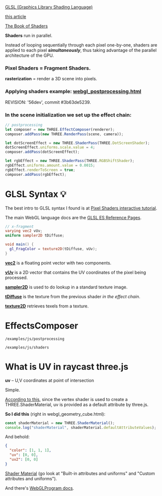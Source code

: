 [GLSL (Graphics Library Shading Language)](https://www.khronos.org/files/opengles_shading_language.pdf)

[this article](https://webglfundamentals.org/webgl/lessons/webgl-shaders-and-glsl.html)

[The Book of Shaders](https://thebookofshaders.com/)

**Shaders** run in parallel.

Instead of looping sequentially through each pixel one-by-one, shaders are applied to each pixel ***simultaneously***, thus taking advantage of the parallel architecture of the GPU.

### Pixel Shaders = Fragment Shaders.

**rasterization** = render a 3D scene into pixels.

### Applying shaders example: [webgl_postprocessing.html](https://github.com/mrdoob/three.js/blob/3b63de52395409fb12a8267bc3d7a5492886deb0/examples/webgl_postprocessing.html)

REVISION: '56dev', commit #3b63de5239.

### In the scene initialization we set up the effect chain:

```js
// postprocessing
let composer = new THREE.EffectComposer(renderer);
composer.addPass(new THREE.RenderPass(scene, camera));

let dotScreenEffect = new THREE.ShaderPass(THREE.DotScreenShader);
dotScreenEffect.uniforms.scale.value = 4;
composer.addPass(dotScreenEffect);

let rgbEffect = new THREE.ShaderPass(THREE.RGBShiftShader);
rgbEffect.uniforms.amount.value = 0.0015;
rgbEffect.renderToScreen = true;
composer.addPass(rgbEffect);
```

# GLSL Syntax 💡

The best intro to GLSL syntax I found is at [Pixel Shaders interactive tutorial](http://pixelshaders.com/sample/).

The main WebGL language docs are the [GLSL ES Reference Pages](https://www.khronos.org/opengles/sdk/docs/man31/index.php).


```glsl
// x-fragment
varying vec2 vUv;
uniform sampler2D tDiffuse;

void main() {
  gl_FragColor = texture2D(tDiffuse, vUv);
}
```

[**vec2**](https://thebookofshaders.com/glossary/?search=vec2) is a floating point vector with two components.

[**vUv**](https://www.airtightinteractive.com/2013/02/intro-to-pixel-shaders-in-three-js/#:~:text=vUv%20is%20a%202D%20vector) is a 2D vector that contains the UV coordinates of the pixel being processed.

[**sampler2D**](https://math.hws.edu/graphicsbook/c6/s4.html) is used to do lookup in a standard texture image.

[**tDiffuse**](https://www.airtightinteractive.com/2013/02/intro-to-pixel-shaders-in-three-js/#:~:text=tDiffuse%20is%20the%20texture%20from) is the texture from the previous shader *in the effect chain*.

[**texture2D**](https://thebookofshaders.com/glossary/?search=texture2D) retrieves texels from a texture.

# EffectsComposer

`/examples/js/postprocessing`

`/examples/js/shaders`


# What is UV in raycast three.js

**uv** &ndash; U,V coordinates at point of intersection

Simple.

[According to this](https://stackoverflow.com/questions/49426805/where-is-the-documentation-for-uv-and-other-webgl-variables), since the vertex shader is used to create a THREE.ShaderMaterial, uv is provided as a default attribute by three.js.

**So I did this** (right in webgl\_geometry\_cube.html):

```js
const shaderMaterial = new THREE.ShaderMaterial();
console.log("shaderMaterial", shaderMaterial.defaultAttributeValues);
```

And behold:

```json
{
  "color": [1, 1, 1],
  "uv": [0, 0],
  "uv2": [0, 0]
}
```

[Shader Material](https://threejs.org/docs/index.html#api/en/materials/ShaderMaterial) (go look at "Built-in attributes and uniforms" and "Custom attributes and uniforms").

And there's [WebGLProgram docs](https://threejs.org/docs/#api/en/renderers/webgl/WebGLProgram).

